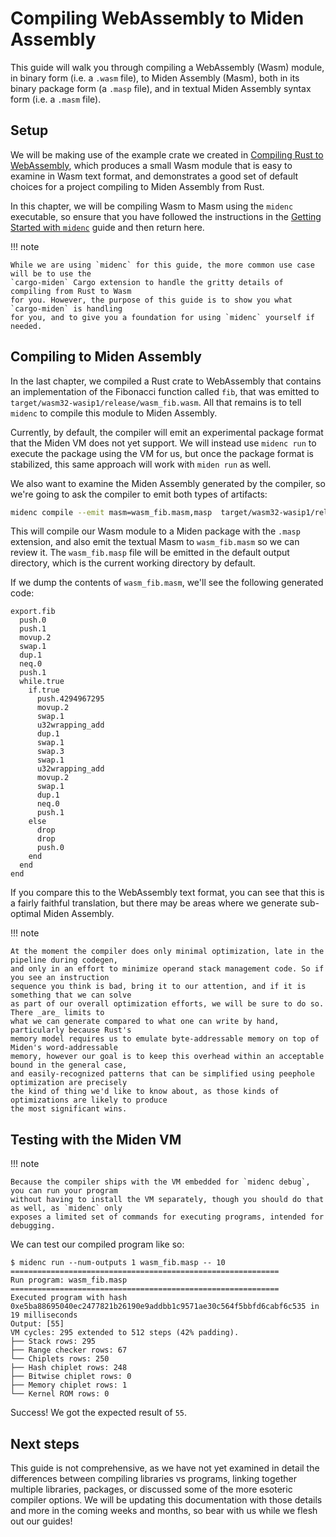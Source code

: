 # Compiling WebAssembly to Miden Assembly

This guide will walk you through compiling a WebAssembly (Wasm) module, in binary form
(i.e. a `.wasm` file), to Miden Assembly (Masm), both in its binary package form (a `.masp` file),
and in textual Miden Assembly syntax form (i.e. a `.masm` file).

## Setup

We will be making use of the example crate we created in [Compiling Rust to WebAssembly](rust_to_wasm.md),
which produces a small Wasm module that is easy to examine in Wasm text format, and demonstrates a
good set of default choices for a project compiling to Miden Assembly from Rust.

In this chapter, we will be compiling Wasm to Masm using the `midenc` executable, so ensure that
you have followed the instructions in the [Getting Started with `midenc`](../usage/midenc.md) guide
and then return here.

!!! note

    While we are using `midenc` for this guide, the more common use case will be to use the
    `cargo-miden` Cargo extension to handle the gritty details of compiling from Rust to Wasm
    for you. However, the purpose of this guide is to show you what `cargo-miden` is handling
    for you, and to give you a foundation for using `midenc` yourself if needed.

## Compiling to Miden Assembly

In the last chapter, we compiled a Rust crate to WebAssembly that contains an implementation
of the Fibonacci function called `fib`, that was emitted to
`target/wasm32-wasip1/release/wasm_fib.wasm`. All that remains is to tell `midenc` to compile this
module to Miden Assembly.

Currently, by default, the compiler will emit an experimental package format that the Miden VM does
not yet support. We will instead use `midenc run` to execute the package using the VM for us, but
once the package format is stabilized, this same approach will work with `miden run` as well.

We also want to examine the Miden Assembly generated by the compiler, so we're going to ask the
compiler to emit both types of artifacts:

```bash
midenc compile --emit masm=wasm_fib.masm,masp  target/wasm32-wasip1/release/wasm_fib.wasm
```

This will compile our Wasm module to a Miden package with the `.masp` extension, and also emit the
textual Masm to `wasm_fib.masm` so we can review it. The `wasm_fib.masp` file will be emitted in the
default output directory, which is the current working directory by default.

If we dump the contents of `wasm_fib.masm`, we'll see the following generated code:

```
export.fib
  push.0
  push.1
  movup.2
  swap.1
  dup.1
  neq.0
  push.1
  while.true
    if.true
      push.4294967295
      movup.2
      swap.1
      u32wrapping_add
      dup.1
      swap.1
      swap.3
      swap.1
      u32wrapping_add
      movup.2
      swap.1
      dup.1
      neq.0
      push.1
    else
      drop
      drop
      push.0
    end
  end
end
```

If you compare this to the WebAssembly text format, you can see that this is a fairly
faithful translation, but there may be areas where we generate sub-optimal Miden Assembly.

!!! note

    At the moment the compiler does only minimal optimization, late in the pipeline during codegen,
    and only in an effort to minimize operand stack management code. So if you see an instruction
    sequence you think is bad, bring it to our attention, and if it is something that we can solve
    as part of our overall optimization efforts, we will be sure to do so. There _are_ limits to
    what we can generate compared to what one can write by hand, particularly because Rust's
    memory model requires us to emulate byte-addressable memory on top of Miden's word-addressable
    memory, however our goal is to keep this overhead within an acceptable bound in the general case,
    and easily-recognized patterns that can be simplified using peephole optimization are precisely
    the kind of thing we'd like to know about, as those kinds of optimizations are likely to produce
    the most significant wins.

## Testing with the Miden VM

!!! note

    Because the compiler ships with the VM embedded for `midenc debug`, you can run your program
    without having to install the VM separately, though you should do that as well, as `midenc` only
    exposes a limited set of commands for executing programs, intended for debugging.

We can test our compiled program like so:

    $ midenc run --num-outputs 1 wasm_fib.masp -- 10
    ============================================================
    Run program: wasm_fib.masp
    ============================================================
    Executed program with hash 0xe5ba88695040ec2477821b26190e9addbb1c9571ae30c564f5bbfd6cabf6c535 in 19 milliseconds
    Output: [55]
    VM cycles: 295 extended to 512 steps (42% padding).
    ├── Stack rows: 295
    ├── Range checker rows: 67
    └── Chiplets rows: 250
    ├── Hash chiplet rows: 248
    ├── Bitwise chiplet rows: 0
    ├── Memory chiplet rows: 1
    └── Kernel ROM rows: 0

Success! We got the expected result of `55`.

## Next steps

This guide is not comprehensive, as we have not yet examined in detail the differences between
compiling libraries vs programs, linking together multiple libraries, packages, or discussed some of
the more esoteric compiler options. We will be updating this documentation with those details and
more in the coming weeks and months, so bear with us while we flesh out our guides!
